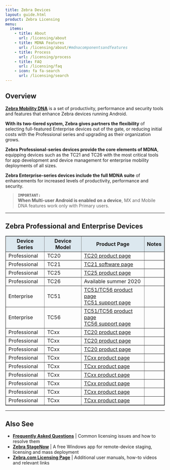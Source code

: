 ```yaml
---
title: Zebra Devices 
layout: guide.html
product: Zebra Licensing
menu:
  items:
    - title: About
      url: /licensing/about
    - title: MDNA Features
      url: /licensing/about/#mdnacomponentsandfeatures
    - title: Process
      url: /licensing/process
    - title: FAQ
      url: /licensing/faq
    - icon: fa fa-search
      url: /licensing/search
---
```


## Overview

**[Zebra Mobility DNA](https://www.zebra.com/us/en/products/software/mobile-computers/mobility-dna.html)** is a set of productivity, performance and security tools and features that enhance Zebra devices running Android. 

**With its two-tiered system, Zebra gives partners the flexibility** of selecting full-featured Enterprise devices out of the gate, or reducing initial costs with the Professional series and upgrading as their organization grows.

**Zebra Professional-series devices provide the core elements of MDNA**, equipping devices such as the TC21 and TC26 with the most critical tools for app development and device management for enterprise mobility deployments of all sizes. 

**Zebra Enterprise-series devices include the full MDNA suite** of enhancements for increased levels of productivity, performance and security.  

> **`IMPORTANT:`<br>When Multi-user Android is enabled on a device**, MX and Mobile DNA features work only with Primary users. 

-----

## Zebra Professional and Enterprise Devices 

<table class="faceliftCenter" style="width:100%" border="1" padding="5px">
<tbody>
  <tr bgcolor="#dce8ef">
    <th>Device Series</th>
    <th>Device Model</th>
    <th>Product Page</th>
    <th>Notes</th>
  </tr>

  <tr>
  <td>Professional</td>
  <td>TC20</td>
  <td><a href="https://www.zebra.com/us/en/products/mobile-computers/handheld/tc20.html">TC20 product page</a></td>
  <td></td>
  </tr>

  <tr>
  <td>Professional</td>
  <td>TC21</td>
  <td><a href="https://www.zebra.com/us/en/support-downloads/mobile-computers/handheld/tc21.html">TC21 software page</a></td>
  <td></td>
  </tr>

  <tr>
  <td>Professional</td>
  <td>TC25</td>
  <td><a href="https://www.zebra.com/us/en/products/mobile-computers/handheld/tc25.html">TC25 product page</a></td>
  <td></td>
  </tr>

  <tr>
  <td>Professional</td>
  <td>TC26</td>
  <td>Available summer 2020</td>
  <td></td>
  </tr>

  <tr>
  <td>Enterprise</td>
  <td>TC51</td>
  <td><a href="https://www.zebra.com/us/en/products/mobile-computers/handheld/tc51-tc56.html">TC51/TC56 product page</a><br><a href="https://www.zebra.com/us/en/support-downloads/mobile-computers/handheld/tc51.html">TC51 support page</a></td>
  <td></td>
  </tr>

  <tr>
  <td>Enterprise</td>
  <td>TC56</td>
  <td><a href="https://www.zebra.com/us/en/products/mobile-computers/handheld/tc51-tc56.html">TC51/TC56 product page</a><br><a href="https://www.zebra.com/us/en/support-downloads/mobile-computers/handheld/tc56.html">TC56 support page</a></td>
  <td></td>
  </tr>

  <tr>
  <td>Professional</td>
  <td>TCxx</td>
  <td><a href="https://www.zebra.com/us/en/products/mobile-computers/handheld/tc20.html">TC20 product page</a></td>
  <td></td>
  </tr>

  <tr>
  <td>Professional</td>
  <td>TCxx</td>
  <td><a href="https://www.zebra.com/us/en/products/mobile-computers/handheld/tc20.html">TC20 product page</a></td>
  <td></td>
  </tr>

  <tr>
  <td>Professional</td>
  <td>TCxx</td>
  <td><a href="https://www.zebra.com/us/en/products/mobile-computers/handheld/tc20.html">TC20 product page</a></td>
  <td></td>
  </tr>

  <tr>
  <td>Professional</td>
  <td>TCxx</td>
  <td><a href="https://www.zebra.com/us/en/products/mobile-computers/handheld/tc20.html">TCxx product page</a></td>
  <td></td>
  </tr>

  <tr>
  <td>Professional</td>
  <td>TCxx</td>
  <td><a href="https://www.zebra.com/us/en/products/mobile-computers/handheld/tc20.html">TCxx product page</a></td>
  <td></td>
  </tr>

  <tr>
  <td>Professional</td>
  <td>TCxx</td>
  <td><a href="https://www.zebra.com/us/en/products/mobile-computers/handheld/tc20.html">TCxx product page</a></td>
  <td></td>
  </tr>

  <tr>
  <td>Professional</td>
  <td>TCxx</td>
  <td><a href="https://www.zebra.com/us/en/products/mobile-computers/handheld/tc20.html">TCxx product page</a></td>
  <td></td>
  </tr>

  <tr>
  <td>Professional</td>
  <td>TCxx</td>
  <td><a href="https://www.zebra.com/us/en/products/mobile-computers/handheld/tc20.html">TCxx product page</a></td>
  <td></td>
  </tr>

  <tr>
  <td>Professional</td>
  <td>TCxx</td>
  <td><a href="https://www.zebra.com/us/en/products/mobile-computers/handheld/tc20.html">TCxx product page</a></td>
  <td></td>
  </tr>

</table>

-----

## Also See

* **[Frequently Asked Questions](../faq)** | Common licensing issues and how to resolve them 
* **[Zebra StageNow](/stagenow)** | A free Windows app for remote-device staging, licensing and mass deployment 
* **[Zebra.com Licensing Page](https://www.zebra.com/us/en/support-downloads/software-licensing.html)** | Additional user manuals, how-to videos and relevant links
